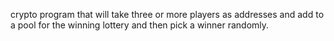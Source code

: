  crypto program that will take three or more players as addresses and add to a pool for the winning lottery and then pick a winner randomly. 